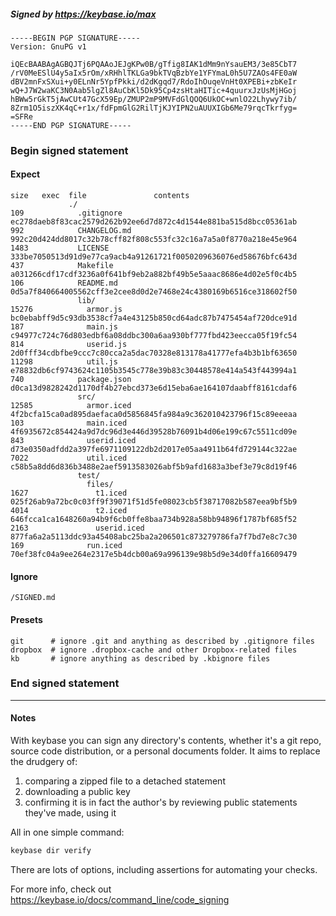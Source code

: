 ##### Signed by https://keybase.io/max
```
-----BEGIN PGP SIGNATURE-----
Version: GnuPG v1

iQEcBAABAgAGBQJTj6PQAAoJEJgKPw0B/gTfig8IAK1dMm9nYsauEM3/3e85CbT7
/rV0MeESlU4y5aIx5rOm/xRHhlTKLGa9bkTVqBzbYe1YFYmaL0h5U7ZAOs4FE0aW
dBV2mnFxSXui+y0ELnNr5YpfPkki/d2dKgqd7/RdoIhOuqeVnHt0XPEBi+zbKeIr
wQ+J7W2waKC3N0Aab5lgZl8AuCbKl5Dk95Cp4zsHtaHITic+4quurxJzUsMjHGoj
hBWw5rGkT5jAwCUt47GcX59Ep/ZMUP2mP9MVFdGlQOQ6UkOC+wnlO22Lhywy7ib/
8Zrm1O5iszXK4qC+r1x/fdFpmGlG2RilTjKJYIPN2uAUUXIGb6Me79rqcTkrfyg=
=SFRe
-----END PGP SIGNATURE-----

```

<!-- END SIGNATURES -->

### Begin signed statement 

#### Expect

```
size   exec  file               contents                                                        
             ./                                                                                 
109            .gitignore       ec278daeb8f83cac2579d262b92ee6d7d872c4d1544e881ba515d8bcc05361ab
992            CHANGELOG.md     992c20d424dd8017c32b78cff82f808c553fc32c16a7a5a0f8770a218e45e964
1483           LICENSE          333be7050513d91d9e77ca9acb4a91261721f0050209636076ed58676bfc643d
437            Makefile         a031266cdf17cdf3236a0f641bf9eb2a882bf49b5e5aaac8686e4d02e5f0c4b5
106            README.md        0d5a7f840664005562cff3e2cee8d0d2e7468e24c4380169b6516ce318602f50
               lib/                                                                             
15276            armor.js       bc0ebabff9d5c93db3538cf7a4e43125b850cd64adc87b7475454af720dce91d
187              main.js        c94977c724c76d803edbf6a08ddbc300a6aa930bf777fbd423eecca05f19fc54
814              userid.js      2d0fff34cdbfbe9ccc7c80cca2a5dac70328e813178a41777efa4b3b1bf63650
11298            util.js        e78832db6cf9743624c1105b3545c778e39b83c30448578e414a543f443994a1
740            package.json     d0ca13d9828242d1170df4b27ebcd373e6d15eba6ae164107daabff8161cdaf6
               src/                                                                             
12585            armor.iced     4f2bcfa15ca0ad895daefaca0d5856845fa984a9c362010423796f15c89eeeaa
103              main.iced      4f6935672c854424a9d7dc96d3e446d39528b76091b4d06e199c67c5511cd09e
843              userid.iced    d73e0350adfdd2a397fe6971109122db2d2017e05aa4911b64fd729144c322ae
7022             util.iced      c58b5a8dd6d836b3488e2aef5913583026abf5b9afd1683a3bef3e79c8d19f46
               test/                                                                            
                 files/                                                                         
1627               t1.iced      025f26ab9a72bc0c03ff9f39071f51d5fe08023cb5f38717082b587eea9bf5b9
4014               t2.iced      646fcca1ca1648260a94b9f6cb0ffe8baa734b928a58bb94896f1787bf685f52
2163               userid.iced  877fa6a2a5113ddc93a45408abc25ba2a206501c873279786fa7f7bd7e8c7c30
169              run.iced       70ef38fc04a9ee264e2317e5b4dcb00a69a996139e98b5d9e34d0ffa16609479
```

#### Ignore

```
/SIGNED.md
```

#### Presets

```
git      # ignore .git and anything as described by .gitignore files
dropbox  # ignore .dropbox-cache and other Dropbox-related files    
kb       # ignore anything as described by .kbignore files          
```

<!-- summarize version = 0.0.8 -->

### End signed statement

<hr>

#### Notes

With keybase you can sign any directory's contents, whether it's a git repo,
source code distribution, or a personal documents folder. It aims to replace the drudgery of:

  1. comparing a zipped file to a detached statement
  2. downloading a public key
  3. confirming it is in fact the author's by reviewing public statements they've made, using it

All in one simple command:

```bash
keybase dir verify
```

There are lots of options, including assertions for automating your checks.

For more info, check out https://keybase.io/docs/command_line/code_signing